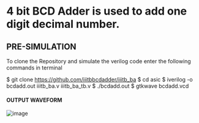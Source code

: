 # 4 bit BCD Adder is used to add one digit decimal number.

## PRE-SIMULATION
To clone the Repository and simulate the verilog code enter the following commands in terminal

$ git clone https://github.com/iiitbbcdadder/iiitb_ba
$ cd asic
$ iverilog -o bcdadd.out iiitb_ba.v iiitb_ba_tb.v
$ ./bcdadd.out
$ gtkwave bcdadd.vcd

#### OUTPUT WAVEFORM
![image](https://user-images.githubusercontent.com/110079800/181347832-a8093974-1f31-4a78-a8e3-da1dccb1c685.png)





